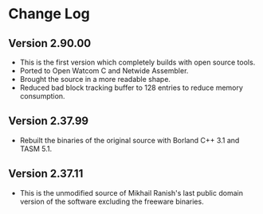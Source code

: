 # Change Log

## Version 2.90.00
 * This is the first version which completely builds with open source tools.
 * Ported to Open Watcom C and Netwide Assembler.
 * Brought the source in a more readable shape.
 * Reduced bad block tracking buffer to 128 entries to reduce memory consumption.

## Version 2.37.99
 * Rebuilt the binaries of the original source with Borland C++ 3.1 and TASM 5.1.

## Version 2.37.11
 * This is the unmodified source of Mikhail Ranish's last public domain version of the software excluding the freeware binaries.

